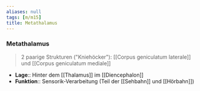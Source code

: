 ```yaml
---
aliases: null
tags: [m/m15]
title: Metathalamus
---
```

### Metathalamus 
> 2 paarige Strukturen ("Kniehöcker"): [[Corpus geniculatum laterale]] und [[Corpus geniculatum mediale]]
- **Lage**:: Hinter dem [[Thalamus]] im [[Diencephalon]]
- **Funktion**:: Sensorik-Verarbeitung (Teil der [[Sehbahn]] und [[Hörbahn]])